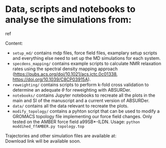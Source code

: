 # Data, scripts and notebooks to analyse the simulations from:
ref


Content:
- ```setup_md/``` contains mdp files, force field files, examplary setup scripts and everything else need to set up the MD simulations for each system.
- ```specdens_mapping/``` contains example scripts to calculate NMR relaxation rates using the spectral density mapping approach (https://pubs.acs.org/doi/10.1021/acs.jctc.0c01338, https://doi.org/10.1039/C8CP03915A).
- ```reweighting/``` contains scripts to perform k-fold cross validation to determine an adequate $\theta$ for reweighting with ABSURDer.
- ```notebooks/``` contains Jupyter notebooks to recreate all the plots in the main and SI of the manuscript and a current version of ABSURDer.
- ```data/``` contains all the data relevant to recreate the plots.
- ```modify_topology/``` contains a pyhton script that can be used to modify a GROMACS topology file implementing our force field changes. Only tested on the AMBER force field a99SB*-ILDN. Usage: ```python moddihed_ffAMBER.py topology.top```

Trajectories and other simulation files are available at:<br>
Download link will be available soon.

